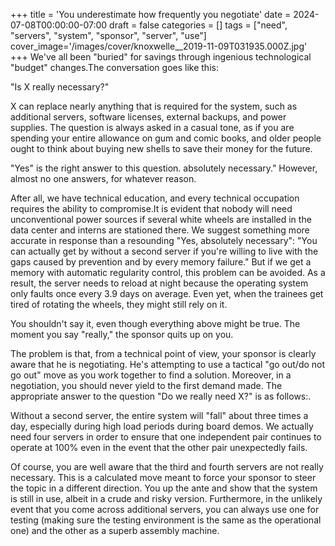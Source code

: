 +++
title = 'You underestimate how frequently you negotiate'
date = 2024-07-08T00:00:00-07:00
draft = false
categories = []
tags = ["need", "servers", "system", "sponsor", "server", "use"]
cover_image='/images/cover/knoxwelle__2019-11-09T031935.000Z.jpg'
+++
We've all been "buried" for savings through ingenious technological "budget" changes.The conversation goes like this:

"Is X really necessary?" 

X can replace nearly anything that is required for the system, such as additional servers, software licenses, external backups, and power supplies. The question is always asked in a casual tone, as if you are spending your entire allowance on gum and comic books, and older people ought to think about buying new shells to save their money for the future.

"Yes" is the right answer to this question. absolutely necessary."   However, almost no one answers, for whatever reason.

After all, we have technical education, and every technical occupation requires the ability to compromise.It is evident that nobody will need unconventional power sources if several white wheels are installed in the data center and interns are stationed there. We suggest something more accurate in response than a resounding "Yes, absolutely necessary": "You can actually get by without a second server if you're willing to live with the gaps caused by prevention and by every memory failure." But if we get a memory with automatic regularity control, this problem can be avoided. As a result, the server needs to reload at night because the operating system only faults once every 3.9 days on average. Even yet, when the trainees get tired of rotating the wheels, they might still rely on it. 

You shouldn't say it, even though everything above might be true. The moment you say "really," the sponsor quits up on you. 

The problem is that, from a technical point of view, your sponsor is clearly aware that he is negotiating. He's attempting to use a tactical "go out/do not go out" move as you work together to find a solution. Moreover, in a negotiation, you should never yield to the first demand made. The appropriate answer to the question "Do we really need X?" is as follows:.

Without a second server, the entire system will "fall" about three times a day, especially during high load periods during board demos. We actually need four servers in order to ensure that one independent pair continues to operate at 100% even in the event that the other pair unexpectedly fails.

Of course, you are well aware that the third and fourth servers are not really necessary. This is a calculated move meant to force your sponsor to steer the topic in a different direction. You up the ante and show that the system is still in use, albeit in a crude and risky version. Furthermore, in the unlikely event that you come across additional servers, you can always use one for testing (making sure the testing environment is the same as the operational one) and the other as a superb assembly machine.